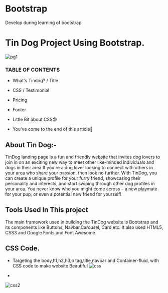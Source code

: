# Bootstrap
Develop during learning of bootstrap
# Tin Dog Project Using Bootstrap.
![pg1](https://github.com/shyam343/Bootstrap/assets/84222697/44003e72-8b0c-4e00-94a2-77fb7853e85c)

### TABLE OF CONTENTS
- What's Tindog?
/ Title
+ CSS
/ Testimonial
* Pricing
+ Footer
* Little Bit about CSS😎
+ You've come to the end of this article🥳

## About Tin Dog:-
TinDog landing page is a fun and friendly website that invites dog lovers to join in on an exciting new way to meet other like-minded individuals and dogs in their area.If you're a dog lover looking to connect with others in your area who share your passion, then look no further. With TinDog, you can create a unique profile for your furry friend, showcasing their personality and interests, and start swiping through other dog profiles in your area. You never know who you might come across – a new playmate for your pup, or even a potential new friend for yourself!

## Tools Used In This project
The main framework used in building the TinDog website is Bootstrap and its components like Buttons, Navbar,Carousel, Card,etc. It also used HTML5, CSS3 and Google Fonts and Font Awesome.

## CSS Code.
+ Targeting the body,h1,h2,h3,p tag,title,navbar and Container-fluid, with CSS code to make website Beautiful
![css](https://github.com/shyam343/Bootstrap/assets/84222697/9250d8e3-a1e6-46aa-a0de-9a2d04710f5e)
- 
![css2](https://github.com/shyam343/Bootstrap/assets/84222697/5fee0cb8-6715-4353-811b-9b8bdeb73f79)



